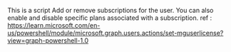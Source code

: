 This is a script Add or remove subscriptions for the user. You can also enable and disable specific plans associated with a subscription.
ref :
https://learn.microsoft.com/en-us/powershell/module/microsoft.graph.users.actions/set-mguserlicense?view=graph-powershell-1.0
